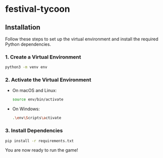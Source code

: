 # festival-tycoon

## Installation

Follow these steps to set up the virtual environment and install the required Python dependencies.

### 1. Create a Virtual Environment

```bash
python3 -m venv env
```

### 2. Activate the Virtual Environment

- On macOS and Linux:
    ```bash
    source env/bin/activate
    ```
- On Windows:
    ```bash
    .\env\Scripts\activate
    ```

### 3. Install Dependencies

```bash
pip install -r requirements.txt
```

You are now ready to run the game!
